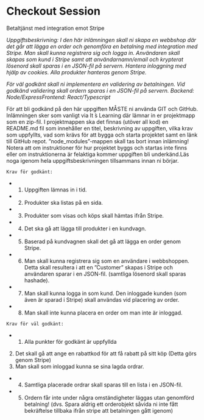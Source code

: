 # Checkout Session

Betaltjänst med integration emot Stripe

*Uppgiftsbeskrivning: I den här inlämningen skall ni skapa en webbshop där det går att lägga en order och genomföra en betalning med integration med Stripe. Man skall kunna registrera sig och logga in. Användaren skall skapas som kund i Stripe samt att användarnamn/email och krypterat lösenord skall sparas i en JSON-fil på servern. Hantera inloggning med hjälp av cookies. Alla produkter hanteras genom Stripe.*

*För väl godkänt skall ni implementera en validering av betalningen. Vid godkänd validering skall ordern sparas i en JSON-fil på servern. Backend: Node/ExpressFrontend: React/Typescript*

För att bli godkänd på den här uppgiften MÅSTE ni använda GIT och GitHub. Inlämningen sker som vanligt via It ́s Learning där lämnar in er projektmapp som en zip-fil. I projektmappen ska det finnas (utöver all kod) en README.md fil som innehåller en titel, beskrivning av uppgiften, vilka krav som uppfyllts, vad som krävs för att bygga och starta projektet samt en länk till GitHub repot. ”node_modules”-mappen skall tas bort innan inlämning! Notera att om instruktioner för hur projektet byggs och startas inte finns eller om instruktionerna är felaktiga kommer uppgiften bli underkänd.Läs noga igenom hela uppgiftsbeskrivningen tillsammans innan ni börjar.

`Krav för godkänt:`
- 1. Uppgiften lämnas in i tid.
- 2. Produkter ska listas på en sida.
- 3. Produkter som visas och köps skall hämtas ifrån Stripe.
- 4. Det ska gå att lägga till produkter i en kundvagn.
- 5. Baserad på kundvagnen skall det gå att lägga en order genom Stripe.
- 6. Man skall kunna registrera sig som en användare i
    webbshoppen. Detta skall 
    resultera i att en ”Customer” skapas i Stripe och användaren sparar i en JSON-fil. (samtliga lösenord skall sparas hashade).
- 7. Man skall kunna logga in som kund. Den inloggade kunden
    (som även är sparad i Stripe) skall användas vid placering av order.
- 8. Man skall inte kunna placera en order om man inte är inloggad.

`Krav för väl godkänt:`
- 1. Alla punkter för godkänt är uppfyllda
2. Det skall gå att ange en rabattkod för att få rabatt på sitt köp (Detta görs genom Stripe)
3. Man skall som inloggad kunna se sina lagda ordrar.
- 4. Samtliga placerade ordrar skall sparas till en lista i en JSON-fil.
- 5. Ordern får inte under några omständigheter läggas utan genomförd betalning! (dvs. Spara aldrig ett orderobjekt såvida ni inte fått bekräftelse tillbaka ifrån stripe att betalningen gått igenom)